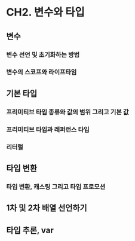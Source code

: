 # CH2. 변수와 타입

## 변수
### 변수 선언 및 초기화하는 방법
### 변수의 스코프와 라이프타임


## 기본 타입
### 프리미티브 타입 종류와 값의 범위 그리고 기본 값
### 프리미티브 타입과 레퍼런스 타입
### 리터럴


## 타입 변환
### 타입 변환, 캐스팅 그리고 타입 프로모션


## 1차 및 2차 배열 선언하기


## 타입 추론, var







